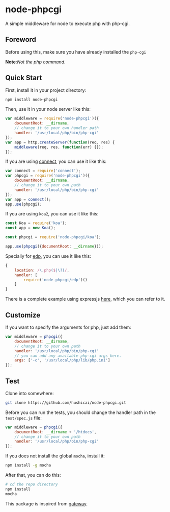 node-phpcgi
===========

A simple middleware for node to execute php with php-cgi.

## Foreword

Before using this, make sure you have already installed the `php-cgi`

__Note__:_Not the php command_.

## Quick Start

First, install it in your project directory:

```bash
npm install node-phpcgi
```

Then, use it in your node server like this:

```javascript
var middleware = require('node-phpcgi')({
    documentRoot: __dirname,
    // change it to your own handler path
    handler: '/usr/local/php/bin/php-cgi'
});
var app = http.createServer(function(req, res) {
    middleware(req, res, function(err) {});
});
```

If you are using [connect](https://github.com/senchalabs/connect), you can use it like this:

```javascript
var connect = require('connect');
var phpcgi = require('node-phpcgi')({
    documentRoot: __dirname,
    // change it to your own path
    handler: '/usr/local/php/bin/php-cgi'
});
var app = connect();
app.use(phpcgi);
```

If you are using `koa2`, you can use it like this:

```javascript
const Koa = require('koa');
const app = new Koa();

const phpcgi = require('node-phpcgi/koa');

app.use(phpcgi({documentRoot: __dirname}));
```

Specially for [edp](https://github.com/ecomfe/edp), you can use it like this:

```javascript
{
    location: /\.php($|\?)/,
    handler: [
        require('node-phpcgi/edp')()
    ]
}
```

There is a complete example using expressjs [here](https://github.com/hushicai/node-phpcgi/blob/master/mock/app.js), which you can refer to it.

## Customize

If you want to specify the arguments for php, just add them:

```javascript
var middleware = phpcgi({
    documentRoot: __dirname,
    // change it to your own path
    handler: '/usr/local/php/bin/php-cgi'
    // you can add any available php-cgi args here.
    args: ['-c', '/usr/local/php/lib/php.ini']
});
```

## Test

Clone into somewhere:

```bash
git clone https://github.com/hushicai/node-phpcgi.git
```

Before you can run the tests, you should change the handler path in the `test/spec.js` file:

```javascript
var middleware = phpcgi({
    documentRoot: __dirname + '/htdocs',
    // change it to your own path
    handler: '/usr/local/php/bin/php-cgi'
});
```

If you does not install the global `mocha`, install it:

```bash
npm install -g mocha
```

After that, you can do this:

```bash
# cd the repo directory
npm install
mocha
```

This package is inspired from [gateway](https://github.com/fgnass/gateway.git).
